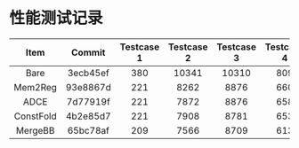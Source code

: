 # 性能测试记录

|   Item    |  Commit  | Testcase 1 | Testcase 2 | Testcase 3 | Testcase 4 | Testcase 5 | Testcase 6 | Testcase 7 | Testcase 8 |
|:---------:|:--------:|:----------:|:----------:|:----------:|:----------:|:----------:|:----------:|:----------:|:----------:|
|   Bare    | 3ecb45ef |    380     |   10341    |   10310    |    809     |  2.8809E7  |  1.1409E7  |   11698    |  5.1626E7  |
|  Mem2Reg  | 93e8867d |    221     |    8262    |    8876    |    660     |  2.4107E7  |  7994523   |    9407    |  1.8880E7  |
|   ADCE    | 7d77919f |    221     |    7872    |    8876    |    658     |  2.4067E7  |  7890406   |    9407    |  1.9944E7  |
| ConstFold | 4b2e85d7 |    221     |    7908    |    8781    |    653     |  2.4067E7  |  7962172   |    9149    |  2.0063E7  |
|  MergeBB  | 65bc78af |    209     |    7566    |    8709    |    613     |  2.3317E7  |  7555153   |    8747    |  1.8680E7  |

